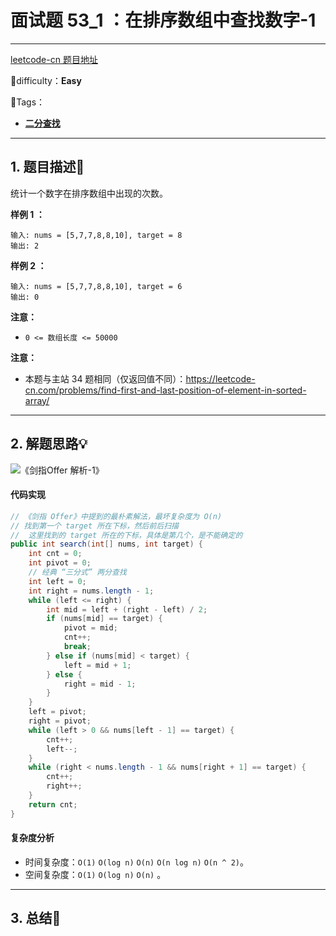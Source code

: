 # 面试题 53_1 ：在排序数组中查找数字-1

---

[leetcode-cn 题目地址](https://leetcode-cn.com/problems/zai-pai-xu-shu-zu-zhong-cha-zhao-shu-zi-lcof/)

📗difficulty：**Easy**	

🎯Tags：

+ **[二分查找](https://leetcode-cn.com/tag/binary-search/)** 
---

## 1. 题目描述📃

统计一个数字在排序数组中出现的次数。



**样例 1 ：**

```
输入: nums = [5,7,7,8,8,10], target = 8
输出: 2
```



**样例 2 ：**

```
输入: nums = [5,7,7,8,8,10], target = 6
输出: 0
```



**注意：**

+ `0 <= 数组长度 <= 50000`



**注意：**

+ 本题与主站 34 题相同（仅返回值不同）：https://leetcode-cn.com/problems/find-first-and-last-position-of-element-in-sorted-array/

---

## 2. 解题思路💡

![《剑指Offer 解析-1》](https://assets.ryantech.ltd/20200621134640.png)





#### 代码实现

```java
// 《剑指 Offer》中提到的最朴素解法，最坏复杂度为 O(n)
// 找到第一个 target 所在下标，然后前后扫描
//  这里找到的 target 所在的下标，具体是第几个，是不能确定的
public int search(int[] nums, int target) {
    int cnt = 0;
    int pivot = 0;
    // 经典 “三分式” 两分查找
    int left = 0;
    int right = nums.length - 1;
    while (left <= right) {
        int mid = left + (right - left) / 2;
        if (nums[mid] == target) {
            pivot = mid;
            cnt++;
            break;
        } else if (nums[mid] < target) {
            left = mid + 1;
        } else {
            right = mid - 1;
        }
    }
    left = pivot;
    right = pivot;
    while (left > 0 && nums[left - 1] == target) {
        cnt++;
        left--;
    }
    while (right < nums.length - 1 && nums[right + 1] == target) {
        cnt++;
        right++;
    }
    return cnt;
}
```





#### 复杂度分析

+ 时间复杂度：`O(1)`    `O(log n)`      `O(n)`      `O(n log n)`  `O(n ^ 2)`。
+ 空间复杂度：`O(1)`    `O(log n)`     `O(n)` 。





---

## 3. 总结🎯

